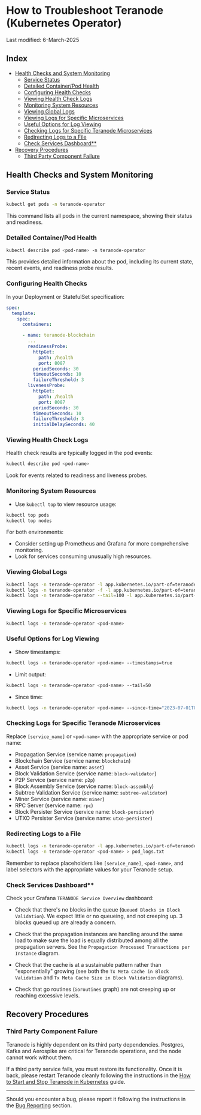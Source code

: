 # How to Troubleshoot Teranode (Kubernetes Operator)

Last modified: 6-March-2025

## Index

- [Health Checks and System Monitoring](#health-checks-and-system-monitoring)
    - [Service Status](#service-status)
    - [Detailed Container/Pod Health](#detailed-containerpod-health)
    - [Configuring Health Checks](#configuring-health-checks)
    - [Viewing Health Check Logs](#viewing-health-check-logs)
    - [Monitoring System Resources](#monitoring-system-resources)
    - [Viewing Global Logs](#viewing-global-logs)
    - [Viewing Logs for Specific Microservices](#viewing-logs-for-specific-microservices)
    - [Useful Options for Log Viewing](#useful-options-for-log-viewing)
    - [Checking Logs for Specific Teranode Microservices](#checking-logs-for-specific-teranode-microservices)
    - [Redirecting Logs to a File](#redirecting-logs-to-a-file)
    - [Check Services Dashboard**](#check-services-dashboard)
- [Recovery Procedures](#recovery-procedures)
    - [Third Party Component Failure](#third-party-component-failure)

## Health Checks and System Monitoring

### Service Status

```bash
kubectl get pods -n teranode-operator
```

This command lists all pods in the current namespace, showing their status and readiness.

### Detailed Container/Pod Health

```bash
kubectl describe pod <pod-name> -n teranode-operator
```

This provides detailed information about the pod, including its current state, recent events, and readiness probe results.

### Configuring Health Checks

In your Deployment or StatefulSet specification:

```yaml
spec:
  template:
    spec:
      containers:

      - name: teranode-blockchain
        ...
        readinessProbe:
          httpGet:
            path: /health
            port: 8087
          periodSeconds: 30
          timeoutSeconds: 10
          failureThreshold: 3
        livenessProbe:
          httpGet:
            path: /health
            port: 8087
          periodSeconds: 30
          timeoutSeconds: 10
          failureThreshold: 3
          initialDelaySeconds: 40
```

### Viewing Health Check Logs

Health check results are typically logged in the pod events:

```bash
kubectl describe pod <pod-name>
```

Look for events related to readiness and liveness probes.

### Monitoring System Resources

- Use `kubectl top` to view resource usage:

```bash
kubectl top pods
kubectl top nodes
```

For both environments:

- Consider setting up Prometheus and Grafana for more comprehensive monitoring.
- Look for services consuming unusually high resources.

### Viewing Global Logs

```bash
kubectl logs -n teranode-operator -l app.kubernetes.io/part-of=teranode-operator
kubectl logs -n teranode-operator -f -l app.kubernetes.io/part-of=teranode-operator  # Follow logs in real-time
kubectl logs -n teranode-operator --tail=100 -l app.kubernetes.io/part-of=teranode-operator  # View only the most recent logs
```

### Viewing Logs for Specific Microservices

```bash
kubectl logs -n teranode-operator <pod-name>
```

### Useful Options for Log Viewing

- Show timestamps:

```bash
kubectl logs -n teranode-operator <pod-name> --timestamps=true
```

- Limit output:

```bash
kubectl logs -n teranode-operator <pod-name> --tail=50
```

- Since time:

```bash
kubectl logs -n teranode-operator <pod-name> --since-time="2023-07-01T00:00:00Z"
```

### Checking Logs for Specific Teranode Microservices

Replace `[service_name]` or `<pod-name>` with the appropriate service or pod name:

- Propagation Service (service name: `propagation`)
- Blockchain Service (service name: `blockchain`)
- Asset Service (service name: `asset`)
- Block Validation Service (service name: `block-validator`)
- P2P Service (service name: `p2p`)
- Block Assembly Service (service name: `block-assembly`)
- Subtree Validation Service (service name: `subtree-validator`)
- Miner Service (service name: `miner`)
- RPC Server (service name: `rpc`)
- Block Persister Service (service name: `block-persister`)
- UTXO Persister Service (service name: `utxo-persister`)

### Redirecting Logs to a File

```bash
kubectl logs -n teranode-operator -l app.kubernetes.io/part-of=teranode-operator > teranode_logs.txt
kubectl logs -n teranode-operator <pod-name> > pod_logs.txt
```

Remember to replace placeholders like `[service_name]`, `<pod-name>`, and label selectors with the appropriate values for your Teranode setup.

### Check Services Dashboard**

Check your Grafana `TERANODE Service Overview` dashboard:

- Check that there's no blocks in the queue (`Queued Blocks in Block Validation`). We expect little or no queueing, and not creeping up. 3 blocks queued up are already a concern.

- Check that the propagation instances are handling around the same load to make sure the load is equally distributed among all the propagation servers. See the `Propagation Processed Transactions per Instance` diagram.

- Check that the cache is at a sustainable pattern rather than "exponentially" growing (see both the `Tx Meta Cache in Block Validation` and `Tx Meta Cache Size in Block Validation` diagrams).

- Check that go routines (`Goroutines` graph) are not creeping up or reaching excessive levels.

## Recovery Procedures

### Third Party Component Failure

Teranode is highly dependent on its third party dependencies. Postgres, Kafka and Aerospike are critical for Teranode operations, and the node cannot work without them.

If a third party service fails, you must restore its functionality. Once it is back, please restart Teranode cleanly following the instructions in the [How to Start and Stop Teranode in Kubernetes](minersHowToStopStartKubernetesTeranode.md) guide.

------

Should you encounter a bug, please report it following the instructions in the [Bug Reporting](../../bugReporting.md) section.
